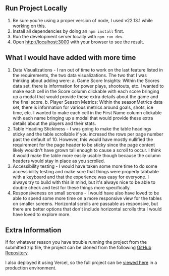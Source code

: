 ## Run Project Locally

1. Be sure you're using a proper version of node, I used v22.13.1 while working on this.
2. Install all dependencies by doing an `npm install` first.
3. Run the development server locally with `npm run dev`.
4. Open [http://localhost:3000](http://localhost:3000) with your browser to see the result.

## What I would have added with more time

1. Data Visualizations - I ran out of time to work on the last feature listed in the requirements, the two data visualizations.  The two that I was thinking about adding were:
    a. Game Score Insights: Within the Scores data set, there is information for power plays, shootouts, etc.  I wanted to make each cell in the Score column clickable with each score bringing up a modal that would provide these extra details about the game and the final score.
    b. Player Season Metrics: Within the seasonMetrics data set, there is information for various metrics around goals, shots, ice time, etc.  I wanted to make each cell in the First Name column clickable with each name bringing up a modal that would provide these extra details about the players and their stats.
2. Table Heading Stickiness - I was going to make the table headings sticky and the table scrollable if you incresed the rows per page number past the default of 10.  However, this would have mostly nullified the requirement for the page header to be sticky since the page content likely wouldn't have grown tall enough to cause a scroll to occur.  I think it would make the table more easily usable though because the column headers would stay in place as you scrolled.
3. Accessibility testing - I would have taken some more time to do some accessibility testing and make sure that things were properly tabbable with a keyboard and that the experience was easy for everyone.  I always try to build with this in mind, but it's always nice to be able to double check and test for these things more specifically.
4. Responsiveness on small screens - I would have also have loved to be able to spend some more time on a more responsive view for the tables on smaller screens.  Horizontal scrolls are passable as responsive, but there are better options that don't include horizontal scrolls thta I would have loved to explore more.

## Extra Information

If for whatever reason you have trouble running the project from the submitted zip file, the project can be cloned from the following [GitHub Repository](https://github.com/amandahase/ducks-hockey).

I also deployed it using Vercel, so the full project can be [viewed here](https://ducks-hockey.vercel.app/) in a production environment.
